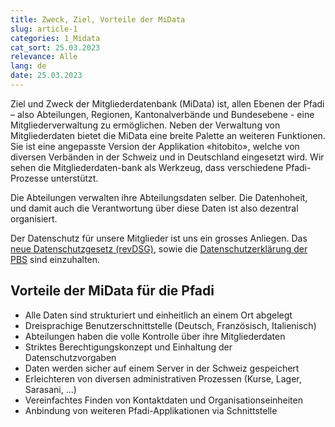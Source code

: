 ```yaml
---
title: Zweck, Ziel, Vorteile der MiData
slug: article-1
categories: 1_Midata
cat_sort: 25.03.2023
relevance: Alle
lang: de
date: 25.03.2023
---
```


Ziel und Zweck der Mitgliederdatenbank (MiData) ist, allen Ebenen der Pfadi – also Abteilungen, Regionen, Kantonalverbände und Bundesebene - eine Mitgliederverwaltung zu ermöglichen. Neben der Verwaltung von Mitgliederdaten bietet die MiData eine breite Palette an weiteren Funktionen. Sie ist eine angepasste Version der Applikation «hitobito», welche von diversen Verbänden in der Schweiz und in Deutschland eingesetzt wird. Wir sehen die Mitgliederdaten-bank als Werkzeug, dass verschiedene Pfadi-Prozesse unterstützt.

Die Abteilungen verwalten ihre Abteilungsdaten selber. Die Datenhoheit, und damit auch die Verantwortung über diese Daten ist also dezentral organisiert. 

Der Datenschutz für unsere Mitglieder ist uns ein grosses Anliegen. Das [neue Datenschutzgesetz (revDSG)](https://www.kmu.admin.ch/kmu/de/home/fakten-trends/digitalisierung/datenschutz/neues-datenschutzgesetz-rev-dsg.html), sowie die [Datenschutzerklärung der PBS](https://pfadi.swiss/de/verband/datenschutz/dse/) sind einzuhalten.


## Vorteile der MiData für die Pfadi

* Alle Daten sind strukturiert und einheitlich an einem Ort abgelegt 
* Dreisprachige Benutzerschnittstelle (Deutsch, Französisch, Italienisch)
* Abteilungen haben die volle Kontrolle über ihre Mitgliederdaten 
* Striktes Berechtigungskonzept und Einhaltung der Datenschutzvorgaben 
* Daten werden sicher auf einem Server in der Schweiz gespeichert  
* Erleichteren von diversen administrativen Prozessen (Kurse, Lager, Sarasani, ...)  
* Vereinfachtes Finden von Kontaktdaten und Organisationseinheiten 
* Anbindung von weiteren Pfadi-Applikationen via Schnittstelle
